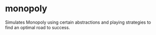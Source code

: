 # monopoly
Simulates Monopoly using certain abstractions and playing strategies to find an optimal road to success.
